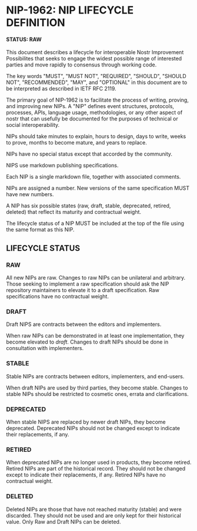 # NIP-1962: NIP LIFECYCLE DEFINITION

#### STATUS: RAW

This document describes a lifecycle for interoperable Nostr Improvement Possibilites that seeks to engage the widest possible range of interested parties and move rapidly to consensus through working code.

The key words "MUST", "MUST NOT", "REQUIRED", "SHOULD", "SHOULD NOT", "RECOMMENDED", "MAY", and "OPTIONAL" in this document are to be interpreted as described in IETF RFC 2119.

The primary goal of NIP-1962 is to facilitate the process of writing, proving, and improving new NIPs. A "NIP" defines event structures, protocols, processes, APIs, language usage, methodologies, or any other aspect of nostr that can usefully be documented for the purposes of technical or social interoperability.

NIPs should take minutes to explain, hours to design, days to write, weeks to prove, months to become mature, and years to replace.

NIPs have no special status except that accorded by the community.

NIPS use markdown publishing specifications.

Each NIP is a single markdown file, together with associated comments.

NIPs are assigned a number. New versions of the same specification MUST have new numbers.

A NIP has six possible states (raw, draft, stable, deprecated, retired, deleted) that reflect its maturity and contractual weight. 

The lifecycle status of a NIP MUST be included at the top of the file using the same format as this NIP.

## LIFECYCLE STATUS

### RAW
All new NIPs are raw. Changes to raw NIPs can be unilateral and arbitrary. Those seeking to implement a raw specification should ask the NIP repository maintainers to elevate it to a draft specification. Raw specifications have no contractual weight.

### DRAFT
Draft NIPS are contracts between the editors and implementers.

When raw NIPs can be demonstrated in at least one implementation, they become elevated to *draft*. Changes to draft NIPs should be done in consultation with implementers. 

### STABLE
Stable NIPs are contracts between editors, implementers, and end-users.

When draft NIPs are used by third parties, they become stable. Changes to stable NIPs should be restricted to cosmetic ones, errata and clarifications.

### DEPRECATED
When stable NIPS are replaced by newer draft NIPs, they become deprecated. Deprecated NIPs should not be changed except to indicate their replacements, if any.

### RETIRED 
When deprecated NIPs are no longer used in products, they become retired. Retired NIPs are part of the historical record. They should not be changed except to indicate their replacements, if any. Retired NIPs have no contractual weight.

### DELETED
Deleted NIPs are those that have not reached maturity (stable) and were discarded. They should not be used and are only kept for their historical value. Only Raw and Draft NIPs can be deleted.
